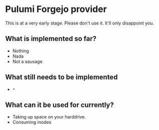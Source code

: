 # Pulumi Forgejo provider

This is at a very early stage. Please don't use it. It'll only disappoint you.

## What is implemented so far?

- Nothing
- Nada
- Not a sausage

## What still needs to be implemented

- `*`

## What can it be used for currently?

- Taking up space on your harddrive.
- Consuming inodes
